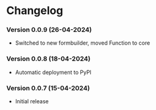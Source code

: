 # Changelog

### Version 0.0.9 (26-04-2024)
- Switched to new formbuilder, moved Function to core

### Version 0.0.8 (18-04-2024)
- Automatic deployment to PyPI

### Version 0.0.7 (15-04-2024)
- Initial release